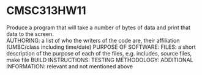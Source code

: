 # CMSC313HW11
Produce a program that will take a number of bytes of data and print that data to the screen.   
AUTHORING: a list of who the writers of the code are, their affiliation (UMBC/class including time/date)
PURPOSE OF SOFTWARE: 
FILES: a short description of the purpose of each of the files, e.g. includes, source files, make file
BUILD INSTRUCTIONS: 
TESTING METHODOLOGY: 
ADDITIONAL INFORMATION: relevant and not mentioned above